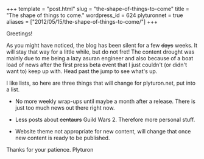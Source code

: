 +++
template = "post.html"
slug = "the-shape-of-things-to-come"
title = "The shape of things to come."
wordpress_id = 624
plyturonnet = true
aliases = ["2012/05/15/the-shape-of-things-to-come/"]
+++

Greetings!

As you might have noticed, the blog has been silent for a few <del>days</del> weeks. It will stay that way for a little while, but do not fret! The content drought was mainly due to me being a lazy asuran engineer and also because of a boat load of news after the first press beta event that I just couldn't (or didn't want to) keep up with. Head past the jump to see what's up. 

<!--![Amnesia: The dark descent](http://plyturon.net/wp-content/uploads/2012/03/blog_article_banner_amnesia.png)-->

I like lists, so here are three things that will change for plyturon.net, put into a list.



	
  * No more weekly wrap-ups until maybe a month after a release. There is just too much news out there right now.

        
  * Less posts about <del>centaurs</del> Guild Wars 2. Therefore more personal stuff.

	
  * Website theme not appropriate for new content, will change that once new content is ready to be published.



Thanks for your patience. 
Plyturon
